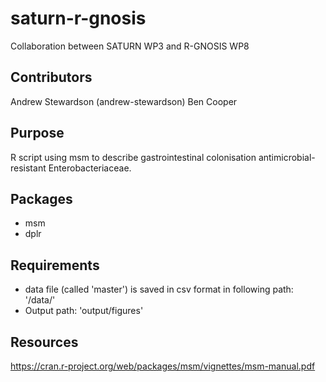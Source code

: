 # saturn-r-gnosis

Collaboration between SATURN WP3 and R-GNOSIS WP8

## Contributors

Andrew Stewardson (andrew-stewardson)
Ben Cooper

## Purpose

R script using msm to describe gastrointestinal colonisation antimicrobial-resistant Enterobacteriaceae.  

## Packages

- msm
- dplr

## Requirements

- data file (called 'master') is saved in csv format in following path: '/data/'
- Output path: 'output/figures'

## Resources

https://cran.r-project.org/web/packages/msm/vignettes/msm-manual.pdf
